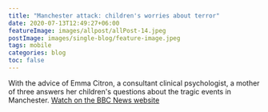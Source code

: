 ```yaml
---
title: "Manchester attack: children's worries about terror"
date: 2020-07-13T12:49:27+06:00
featureImage: images/allpost/allPost-14.jpeg
postImage: images/single-blog/feature-image.jpeg
tags: mobile
categories: blog
toc: false
---
```

With the advice of Emma Citron, a consultant clinical psychologist, a mother of three answers her children's questions about the tragic events in Manchester.
[Watch on the BBC News website](https://www.bbc.co.uk/news/av/uk-40031983)